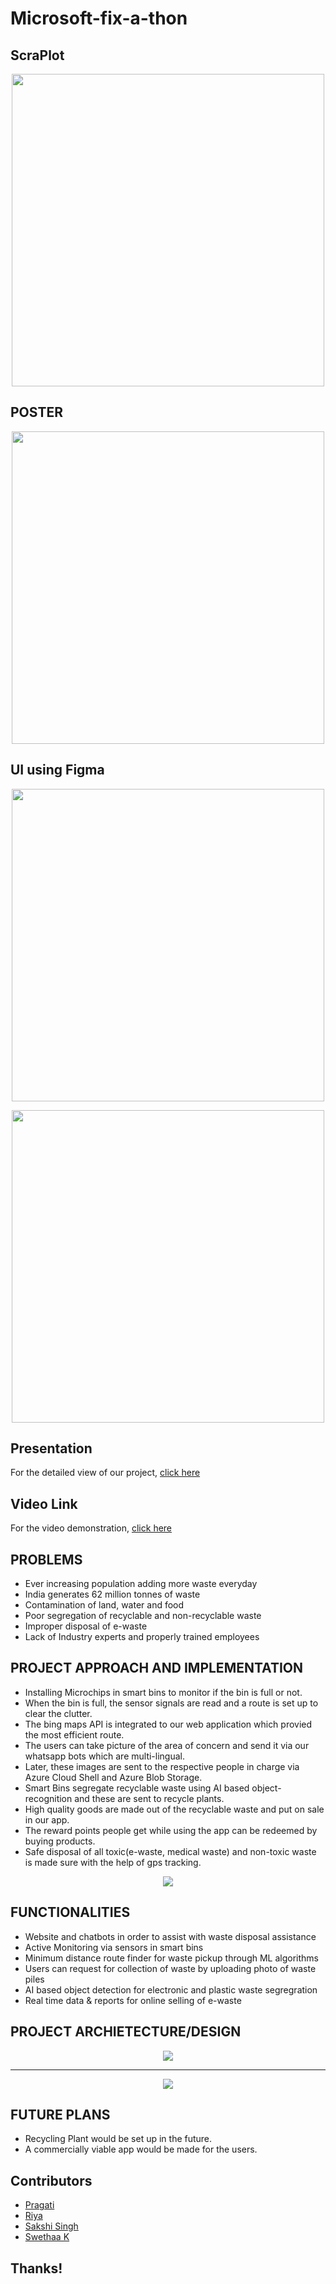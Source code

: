 # Microsoft-fix-a-thon

## ScraPlot
<p align="center"><img src="https://github.com/1539sakshi/Microsoft-fix-a-thon/blob/main/Images/Logo/ScraPlot.png" width="500"/></p>


## POSTER
<p align="center"><img src="https://github.com/1539sakshi/Microsoft-fix-a-thon/blob/main/Images/Poster/We%20Plot%20to%20Scrap.png" width="500"/></p>

## UI using Figma
<p align="center"><img src="https://github.com/1539sakshi/Microsoft-fix-a-thon/blob/main/Images/Figma-UI-UX/Login-SignUp.png" width="500"/></p>
<p align="center"><img src="https://github.com/1539sakshi/Microsoft-fix-a-thon/blob/main/Images/Figma-UI-UX/HomePage.png" width="500"/></p>

## Presentation 
For the detailed view of our project, [click here](https://docs.google.com/presentation/d/1ScQIiLdh678mbyNnBK3zcxzHWj465ZGI/edit#slide=id.p6)


## Video Link
For the video demonstration, [click here]()


## PROBLEMS
- Ever increasing population adding more waste everyday
- India generates 62 million tonnes of waste
- Contamination of  land, water and food
- Poor segregation of recyclable and non-recyclable waste  
- Improper disposal of e-waste
- Lack of Industry experts
and properly trained employees


## PROJECT APPROACH AND IMPLEMENTATION
- Installing Microchips in smart bins to monitor if the bin is full or not. 
- When the bin is full, the sensor signals are read and a route is set up to clear the clutter. 
- The bing maps API is integrated to our web application which provied the most efficient route. 
- The users can take picture of the area of concern and send it via our whatsapp bots which are multi-lingual. 
- Later, these images are sent to the respective people in charge via Azure Cloud Shell and Azure Blob Storage. 
- Smart Bins segregate recyclable waste using AI based object-recognition and these are sent to recycle plants. 
- High quality goods are made out of the recyclable waste and put on sale in our app. 
- The reward points people get while using the app can be redeemed by buying products. 
- Safe disposal of all toxic(e-waste, medical waste) and non-toxic waste is made sure with the help of gps tracking. 

<p align="center"><img src="Images/Project Architecture/Project Flow Diagram.PNG"/></p>


## FUNCTIONALITIES
- Website and chatbots in order to assist with waste disposal assistance
- Active Monitoring via sensors in smart bins
- Minimum distance route finder for waste pickup through ML algorithms
- Users can request for collection of waste by uploading photo of waste piles
- AI based object detection for electronic and plastic waste segregration
- Real time data & reports for online selling of e-waste 


## PROJECT ARCHIETECTURE/DESIGN
<p align="center"><img src="Images/Project Architecture/Working of sensor.jpeg"/></p>

---

<p align="center"><img src="Images/Project Architecture/Cloud architecture.jpeg"/></p>

## FUTURE PLANS
- Recycling Plant would be set up in the future.
- A commercially viable app would be made for the users.

## Contributors
* [Pragati](https://www.linkedin.com/in/pragati-bhat-47446419a/)
* [Riya]()
* [Sakshi Singh](https://www.linkedin.com/in/1539sakshisingh)
* [Swethaa K](https://www.linkedin.com/in/swethaa-kumar-017a001b3/)


## Thanks!
